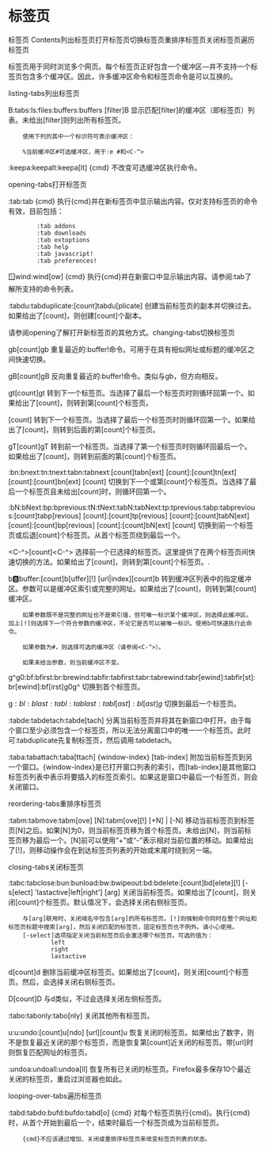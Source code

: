 # 标签页

标签页
Contents列出标签页打开标签页切换标签页重排序标签页关闭标签页遍历标签页

标签页用于同时浏览多个网页。每个标签页正好包含一个缓冲区—并不支持一个标签页包含多个缓冲区。因此，许多缓冲区命令和标签页命令是可以互换的。

listing-tabs列出标签页

B:tabs:ls:files:buffers:buffers [filter]B
        显示匹配[filter]的缓冲区（即标签页）列表。未给出[filter]则列出所有标签页。

        使用下列的其中一个标识符可表示缓冲区：

        %当前缓冲区#可选缓冲区，用于:e #和<C-^>
    


:keepa:keepalt:keepa[lt] {cmd}
        不改变可选缓冲区执行命令。
    


opening-tabs打开标签页

:tab:tab {cmd}
        执行{cmd}并在新标签页中显示输出内容。仅对支持标签页的命令有效，目前包括：

        
            :tab addons
            :tab downloads
            :tab extoptions
            :tab help
            :tab javascript!
            :tab preferences!
        
    


:window:wind:wind[ow] {cmd}
        执行{cmd}并在新窗口中显示输出内容。请参阅:tab了解所支持的命令列表。
    


:tabdu:tabduplicate:[count]tabdu[plicate]
        创建当前标签页的副本并切换过去。如果给出了[count]，则创建[count]个副本。
    


请参阅opening了解打开新标签页的其他方式。changing-tabs切换标签页

gb[count]gb
        重复最近的:buffer!命令。可用于在具有相似网址或标题的缓冲区之间快速切换。
    


gB[count]gB
        反向重复最近的:buffer!命令。类似与gb，但方向相反。
    


gt[count]gt
        转到下一个标签页。当选择了最后一个标签页时则循环回第一个。如果给出了[count]，则转到第[count]个标签页。
    


<C-PageDown><C-Tab><C-n>[count]<C-n>
        转到下一个标签页。当选择了最后一个标签页时则循环回第一个。如果给出了[count]，则转到后面的第[count]个标签页。
    


<C-PageUp><C-S-Tab><C-p>gT[count]gT
        转到前一个标签页。当选择了第一个标签页时则循环回最后一个。如果给出了[count]，则转到前面的第[count]个标签页。
    


:bn:bnext:tn:tnext:tabn:tabnext:[count]tabn[ext] [count]:[count]tn[ext] [count]:[count]bn[ext] [count]
        切换到下一个或第[count]个标签页。当选择了最后一个标签页且未给出[count]时，则循环回第一个。
    


:bN:bNext:bp:bprevious:tN:tNext:tabN:tabNext:tp:tprevious:tabp:tabprevious:[count]tabp[revious] [count]:[count]tp[revious] [count]:[count]tabN[ext] [count]:[count]bp[revious] [count]:[count]bN[ext] [count]
        切换到前一个标签页或后退[count]个标签页。从首个标签页绕到最后一个。
    


<C-6><C-^>[count]<C-^>
        选择前一个已选择的标签页。这里提供了在两个标签页间快速切换的方法。如果给出了[count]，则转到第[count]个标签页。.
    


b:b:buffer:[count]b[uffer][!] [url|index][count]b
        转到缓冲区列表中的指定缓冲区。参数可以是缓冲区索引或完整的网址。如果给出了[count]，则转到第[count]缓冲区。

        如果参数既不是完整的网址也不是索引值，但可唯一标识某个缓冲区，则选择此缓冲区。加上[!]则选择下一个符合参数的缓冲区，不论它是否可以被唯一标识。使用b可快速执行此命令。

        如果参数为#，则选择可选的缓冲区（请参阅<C-^>）。

        如果未给出参数，则当前缓冲区不变。
    


g^g0:bf:bfirst:br:brewind:tabfir:tabfirst:tabr:tabrewind:tabr[ewind]:tabfir[st]:br[ewind]:bf[irst]g0g^
        切换到首个标签页。
    


g$:bl:blast:tabl:tablast:tabl[ast]:bl[ast]g$
        切换到最后一个标签页。
    


:tabde:tabdetach:tabde[tach]
        分离当前标签页并将其在新窗口中打开。由于每个窗口至少必须包含一个标签页，所以无法分离窗口中的唯一一个标签页。此时可:tabduplicate先复制标签页，然后调用:tabdetach。
    


:taba:tabattach:taba[ttach] {window-index} [tab-index]
        附加当前标签页到另一个窗口。{window-index}是已打开窗口列表的索引，而[tab-index]是其他窗口标签页列表中表示将要插入的标签页索引。如果这是窗口中最后一个标签页，则会关闭窗口。
    


reordering-tabs重排序标签页

:tabm:tabmove:tabm[ove] [N]:tabm[ove][!] [+N] | [-N]
        移动当前标签页到标签页[N]之后。如果[N]为0，则当前标签页移为首个标签页。未给出[N]，则当前标签页移为最后一个。[N]前可以使用“+”或“-”表示相对当前位置的移动。如果给出了[!]，则移动操作会在到达标签页列表的开始或末尾时绕到另一端。
    



closing-tabs关闭标签页

:tabc:tabclose:bun:bunload:bw:bwipeout:bd:bdelete:[count]bd[elete][!] [-s[elect] 'lastactive|left|right'] [arg]
        关闭当前标签页。如果给出了[count]，则关闭[count]个标签页。默认情况下，会选择关闭右侧标签页。

        与[arg]联用时，关闭域名中包含[arg]的所有标签页。[!]则强制命令同时在整个网址和标签页标题中搜索[arg]，然后关闭匹配的标签页，固定标签页也不例外。请小心使用。
        [-select]选项指定关闭当前标签页后会激活哪个标签页。可选的值为：
                left
                right
                lastactive
            

        
    

d[count]d
        删除当前缓冲区标签页。如果给出了[count]，则关闭[count]个标签页。然后，会选择关闭右侧标签页。
    

D[count]D
        与d类似，不过会选择关闭左侧标签页。
    


:tabo:tabonly:tabo[nly]
        关闭其他所有标签页。
    


u:u:undo:[count]u[ndo] [url][count]u
        恢复关闭的标签页。如果给出了数字，则不是恢复最近关闭的那个标签页，而是恢复第[count]近关闭的标签页。带[url]时则恢复匹配网址的标签页。
    


:undoa:undoall:undoa[ll]
        恢复所有已关闭的标签页。Firefox最多保存10个最近关闭的标签页，重启过浏览器也如此。
    



looping-over-tabs遍历标签页

:tabd:tabdo:bufd:bufdo:tabd[o] {cmd}
        对每个标签页执行{cmd}。执行{cmd}时，从首个开始到最后一个，结束时最后一个标签页成为当前标签页。

        {cmd}不应该通过增加、关闭或重排序标签页来改变标签页列表的状态。
